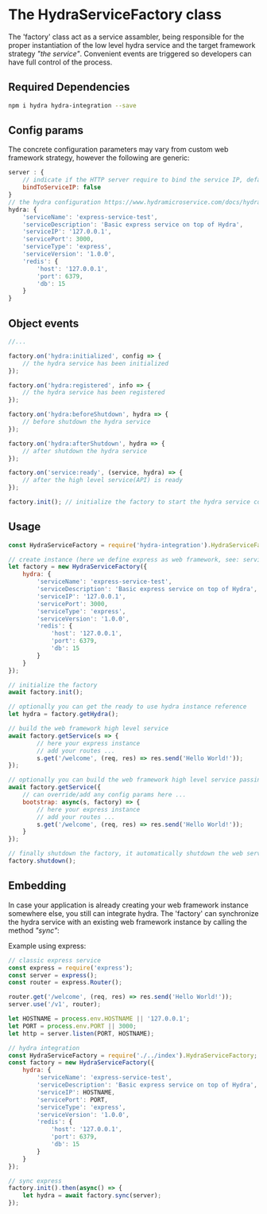 # The HydraServiceFactory class 
The 'factory' class act as a service assambler, being responsible for the proper instantiation of the low level hydra service and the target framework strategy *"the service"*.
Convenient events are triggered so developers can have full control of the process.

## Required Dependencies
```bash
npm i hydra hydra-integration --save
```

## Config params ##
The concrete configuration parameters may vary from custom web framework strategy, however the following are generic:
```js
server : { 
    // indicate if the HTTP server require to bind the service IP, default value: FALSE
    bindToServiceIP: false
}
// the hydra configuration https://www.hydramicroservice.com/docs/hydra-core/getting-started.html
hydra: {
    'serviceName': 'express-service-test',
    'serviceDescription': 'Basic express service on top of Hydra',
    'serviceIP': '127.0.0.1',
    'servicePort': 3000,
    'serviceType': 'express',
    'serviceVersion': '1.0.0',
    'redis': {
        'host': '127.0.0.1',
        'port': 6379,
        'db': 15
    }
}
```

## Object events ##
```js
//...

factory.on('hydra:initialized', config => {
    // the hydra service has been initialized
});

factory.on('hydra:registered', info => {
    // the hydra service has been registered
});

factory.on('hydra:beforeShutdown', hydra => {
    // before shutdown the hydra service 
});

factory.on('hydra:afterShutdown', hydra => {
    // after shutdown the hydra service 
});

factory.on('service:ready', (service, hydra) => {
    // after the high level service(API) is ready
});

factory.init(); // initialize the factory to start the hydra service connection
```

## Usage ##
```js
const HydraServiceFactory = require('hydra-integration').HydraServiceFactory;

// create instance (here we define express as web framework, see: serviceType)
let factory = new HydraServiceFactory({
    hydra: {
        'serviceName': 'express-service-test',
        'serviceDescription': 'Basic express service on top of Hydra',
        'serviceIP': '127.0.0.1',
        'servicePort': 3000,
        'serviceType': 'express',
        'serviceVersion': '1.0.0',
        'redis': {
            'host': '127.0.0.1',
            'port': 6379,
            'db': 15
        }
    }
});

// initialize the factory
await factory.init();

// optionally you can get the ready to use hydra instance reference
let hydra = factory.getHydra();

// build the web framework high level service
await factory.getService(s => {
        // here your express instance
        // add your routes ...
        s.get('/welcome', (req, res) => res.send('Hello World!'));
});

// optionally you can build the web framework high level service passing a config object
await factory.getService({
    // can override/add any config params here ...
    bootstrap: async(s, factory) => {
        // here your express instance
        // add your routes ...
        s.get('/welcome', (req, res) => res.send('Hello World!'));
    }
});

// finally shutdown the factory, it automatically shutdown the web server
factory.shutdown();
```

## Embedding ##
In case your application is already creating your web framework instance somewhere else, you still can integrate hydra.
The 'factory' can synchronize the hydra service with an existing web framework instance by calling the method *"sync"*:

Example using express:
```js
// classic express service
const express = require('express');
const server = express();
const router = express.Router();

router.get('/welcome', (req, res) => res.send('Hello World!'));
server.use('/v1', router);

let HOSTNAME = process.env.HOSTNAME || '127.0.0.1';
let PORT = process.env.PORT || 3000;
let http = server.listen(PORT, HOSTNAME);

// hydra integration
const HydraServiceFactory = require('./../index').HydraServiceFactory;
const factory = new HydraServiceFactory({
    hydra: {
        'serviceName': 'express-service-test',
        'serviceDescription': 'Basic express service on top of Hydra',
        'serviceIP': HOSTNAME,
        'servicePort': PORT,
        'serviceType': 'express',
        'serviceVersion': '1.0.0',
        'redis': {
            'host': '127.0.0.1',
            'port': 6379,
            'db': 15
        }
    }
});

// sync express
factory.init().then(async() => {
    let hydra = await factory.sync(server);
});
```
